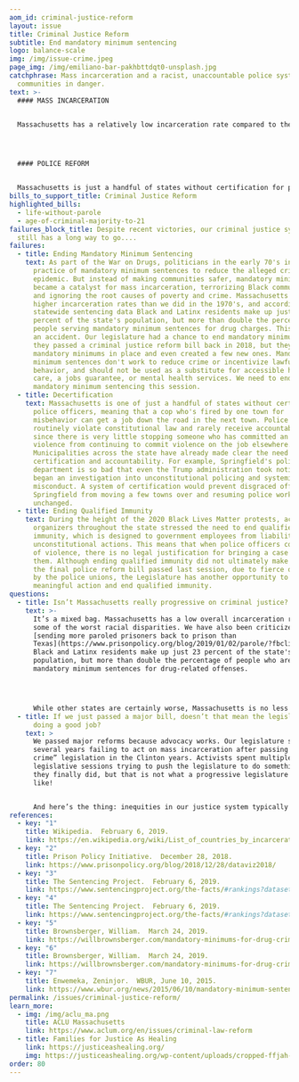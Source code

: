 ```yaml
---
aom_id: criminal-justice-reform
layout: issue
title: Criminal Justice Reform
subtitle: End mandatory minimum sentencing
logo: balance-scale
img: /img/issue-crime.jpeg
page_img: /img/emiliano-bar-pakhbttdqt0-unsplash.jpg
catchphrase: Mass incarceration and a racist, unaccountable police system put
  communities in danger.
text: >-
  #### MASS INCARCERATION


  Massachusetts has a relatively low incarceration rate compared to the rest of the country, but the number goes up when considering racial disparities. According to statewide sentencing data, Black and Latinx residents make up just 23 percent of the state’s population, but more than double the percentage of incarcerated people. We've had decades to address the impact of mass incarceration, and the epidemic of COVID cases occurring in prisons only increases the urgency. Incarceration is not a substitute for accessible health care, jobs programs, or mental health services. After years of delay, the Legislature passed a criminal justice reform bill in 2018 which included some important reforms, but didn’t go far enough. Reformers hoped to see a broad ability for juvenile expungement to prevent youth criminal records from haunting them the rest of their lives, but only limited expungement was included. And instead of eliminating all mandatory minimum sentences, the bill created new ones.




  #### POLICE REFORM


  Massachusetts is just a handful of states without certification for police officers, meaning that a police officer who’s fired by one town for misbehavior can get a job down the road in the next town. Police officers routinely violate constitutional law and rarely receive accountability, since there is very little stopping someone who has committed an act of violence from continuing to commit violence on the job elsewhere. This lack of consequences puts the entire community at risk. Municipalities across the state have already made clear the need for certification and accountability. Springfield’s police department is so bad that even the Trump administration took notice and began an investigation into unconstitutional policing and systemic misconduct. A system of certification and ending qualified immunity would prevent disgraced officers in Springfield from moving a few towns over and resuming police work unchanged. These reforms are not a substitute for defunding police budgets, which are clearly bloated and take away vital funding from needed public services. They do, however, establish a standard to which officers will have to adhere to in order to remain employed as police.
bills_to_support_title: Criminal Justice Reform
highlighted_bills:
  - life-without-parole
  - age-of-criminal-majority-to-21
failures_block_title: Despite recent victories, our criminal justice system
  still has a long way to go....
failures:
  - title: Ending Mandatory Minimum Sentencing
    text: As part of the War on Drugs, politicians in the early 70's introduced the
      practice of mandatory minimum sentences to reduce the alleged crime
      epidemic. But instead of making communities safer, mandatory minimums
      became a catalyst for mass incarceration, terrorizing Black communities
      and ignoring the root causes of poverty and crime. Massachusetts has much
      higher incarceration rates than we did in the 1970's, and according to
      statewide sentencing data Black and Latinx residents make up just 23
      percent of the state's population, but more than double the percentage of
      people serving mandatory minimum sentences for drug charges. This is not
      an accident. Our legislature had a chance to end mandatory minimums when
      they passed a criminal justice reform bill back in 2018, but they left
      mandatory minimums in place and even created a few new ones. Mandatory
      minimum sentences don't work to reduce crime or incentivize lawful
      behavior, and should not be used as a substitute for accessible health
      care, a jobs guarantee, or mental health services. We need to end
      mandatory minimum sentencing this session.
  - title: Decertification
    text: Massachusetts is one of just a handful of states without certification for
      police officers, meaning that a cop who's fired by one town for
      misbehavior can get a job down the road in the next town. Police officers
      routinely violate constitutional law and rarely receive accountability,
      since there is very little stopping someone who has committed an act of
      violence from continuing to commit violence on the job elsewhere.
      Municipalities across the state have already made clear the need for
      certification and accountability. For example, Springfield's police
      department is so bad that even the Trump administration took notice and
      began an investigation into unconstitutional policing and systemic
      misconduct. A system of certification would prevent disgraced officers in
      Springfield from moving a few towns over and resuming police work
      unchanged.
  - title: Ending Qualified Immunity
    text: During the height of the 2020 Black Lives Matter protests, activists and
      organizers throughout the state stressed the need to end qualified
      immunity, which is designed to government employees from liability for
      unconstitutional actions. This means that when police officers commit acts
      of violence, there is no legal justification for bringing a case against
      them. Although ending qualified immunity did not ultimately make it into
      the final police reform bill passed last session, due to fierce opposition
      by the police unions, the Legislature has another opportunity to take
      meaningful action and end qualified immunity.
questions:
  - title: Isn’t Massachusetts really progressive on criminal justice?
    text: >-
      It’s a mixed bag. Massachusetts has a low overall incarceration rate, but
      some of the worst racial disparities. We have also been criticized for
      [sending more paroled prisoners back to prison than
      Texas](https://www.prisonpolicy.org/blog/2019/01/02/parole/?fbclid=IwAR1pVj1CJBGRyKWgUAW5SO6vcln-DW4ocCIMpltGnqKJr838RFRE_X5OL9M).
      Black and Latinx residents make up just 23 percent of the state's
      population, but more than double the percentage of people who are under
      mandatory minimum sentences for drug-related offenses.




      While other states are certainly worse, Massachusetts is no less guilty of investing in the prison industrial complex and enabling the overincarceration of Black and Latinx communities than the rest of the country. Mass incarceration is not a solution to poverty or crime. It is not a substitute for the state's responsibility to make health care a human right, to make good paying jobs available to every resident, to ensure that every child in the state receives a quality public education, or to invest in underresourced communities. No matter how much worse other states might be, the fact remains that thousands of people in Massachusetts are behind bars for reasons that should have never resulted in incarceration. That in itself is a human rights crisis.
  - title: If we just passed a major bill, doesn’t that mean the legislature is
      doing a good job?
    text: >
      We passed major reforms because advocacy works. Our legislature spent
      several years failing to act on mass incarceration after passing “tough on
      crime” legislation in the Clinton years. Activists spent multiple
      legislative sessions trying to push the legislature to do something and
      they finally did, but that is not what a progressive legislature looks
      like!


      And here’s the thing: inequities in our justice system typically follow other injustices in society.  Our legislature has been mostly silent on the things that would make sentencing reform most effective: housing, health care, and education.
references:
  - key: "1"
    title: Wikipedia.  February 6, 2019.
    link: https://en.wikipedia.org/wiki/List_of_countries_by_incarceration_rate.
  - key: "2"
    title: Prison Policy Initiative.  December 28, 2018.
    link: https://www.prisonpolicy.org/blog/2018/12/28/dataviz2018/
  - key: "3"
    title: The Sentencing Project.  February 6, 2019.
    link: https://www.sentencingproject.org/the-facts/#rankings?dataset-option=BWR.
  - key: "4"
    title: The Sentencing Project.  February 6, 2019.
    link: https://www.sentencingproject.org/the-facts/#rankings?dataset-option=HWR.
  - key: "5"
    title: Brownsberger, William.  March 24, 2019.
    link: https://willbrownsberger.com/mandatory-minimums-for-drug-crimes-in-the-senate-criminal-justice-package/
  - key: "6"
    title: Brownsberger, William.  March 24, 2019.
    link: https://willbrownsberger.com/mandatory-minimums-for-drug-crimes-in-the-senate-criminal-justice-package/
  - key: "7"
    title: Enwemeka, Zeninjor.  WBUR, June 10, 2015.
    link: https://www.wbur.org/news/2015/06/10/mandatory-minimum-sentences-primer.
permalink: /issues/criminal-justice-reform/
learn_more:
  - img: /img/aclu_ma.png
    title: ACLU Massachusetts
    link: https://www.aclum.org/en/issues/criminal-law-reform
  - title: Families for Justice As Healing
    link: https://justiceashealing.org/
    img: https://justiceashealing.org/wp-content/uploads/cropped-ffjah-logo.png
order: 80
---
```

